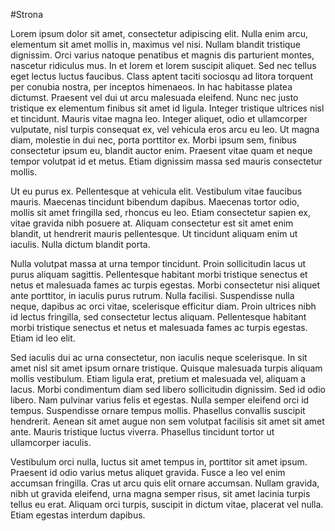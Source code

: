 #Strona 



Lorem ipsum dolor sit amet, consectetur adipiscing elit. Nulla enim arcu, elementum sit amet mollis in, maximus vel nisi. Nullam blandit tristique dignissim. Orci varius natoque penatibus et magnis dis parturient montes, nascetur ridiculus mus. In et lorem et lorem suscipit aliquet. Sed nec tellus eget lectus luctus faucibus. Class aptent taciti sociosqu ad litora torquent per conubia nostra, per inceptos himenaeos. In hac habitasse platea dictumst. Praesent vel dui ut arcu malesuada eleifend. Nunc nec justo tristique ex elementum finibus sit amet id ligula. Integer tristique ultrices nisl et tincidunt. Mauris vitae magna leo. Integer aliquet, odio et ullamcorper vulputate, nisl turpis consequat ex, vel vehicula eros arcu eu leo. Ut magna diam, molestie in dui nec, porta porttitor ex. Morbi ipsum sem, finibus consectetur ipsum eu, blandit auctor enim. Praesent vitae quam et neque tempor volutpat id et metus. Etiam dignissim massa sed mauris consectetur mollis.

Ut eu purus ex. Pellentesque at vehicula elit. Vestibulum vitae faucibus mauris. Maecenas tincidunt bibendum dapibus. Maecenas tortor odio, mollis sit amet fringilla sed, rhoncus eu leo. Etiam consectetur sapien ex, vitae gravida nibh posuere at. Aliquam consectetur est sit amet enim blandit, ut hendrerit mauris pellentesque. Ut tincidunt aliquam enim ut iaculis. Nulla dictum blandit porta.

Nulla volutpat massa at urna tempor tincidunt. Proin sollicitudin lacus ut purus aliquam sagittis. Pellentesque habitant morbi tristique senectus et netus et malesuada fames ac turpis egestas. Morbi consectetur nisi aliquet ante porttitor, in iaculis purus rutrum. Nulla facilisi. Suspendisse nulla neque, dapibus ac orci vitae, scelerisque efficitur diam. Proin ultrices nibh id lectus fringilla, sed consectetur lectus aliquam. Pellentesque habitant morbi tristique senectus et netus et malesuada fames ac turpis egestas. Etiam id leo elit.

Sed iaculis dui ac urna consectetur, non iaculis neque scelerisque. In sit amet nisl sit amet ipsum ornare tristique. Quisque malesuada turpis aliquam mollis vestibulum. Etiam ligula erat, pretium et malesuada vel, aliquam a lacus. Morbi condimentum diam sed libero sollicitudin dignissim. Sed id odio libero. Nam pulvinar varius felis et egestas. Nulla semper eleifend orci id tempus. Suspendisse ornare tempus mollis. Phasellus convallis suscipit hendrerit. Aenean sit amet augue non sem volutpat facilisis sit amet sit amet ante. Mauris tristique luctus viverra. Phasellus tincidunt tortor ut ullamcorper iaculis.

Vestibulum orci nulla, luctus sit amet tempus in, porttitor sit amet ipsum. Praesent id odio varius metus aliquet gravida. Fusce a leo vel enim accumsan fringilla. Cras ut arcu quis elit ornare accumsan. Nullam gravida, nibh ut gravida eleifend, urna magna semper risus, sit amet lacinia turpis tellus eu erat. Aliquam orci turpis, suscipit in dictum vitae, placerat vel nulla. Etiam egestas interdum dapibus. 
